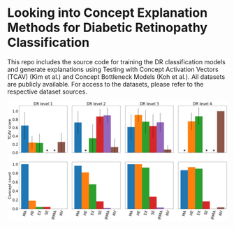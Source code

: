# Looking into Concept Explanation Methods for Diabetic Retinopathy Classification

This repo includes the source code for training the DR classification models and generate explanations using Testing with Concept Activation Vectors (TCAV) (Kim et al.) and Concept Bottleneck Models (Koh et al.). All datasets are publicly available. For access to the datasets, please refer to the respective dataset sources. 

![My figure](./Figures/PlotCombined_ConceptCounts_TCAVscores_FGADRTestset_subplotsMayLong.png)
